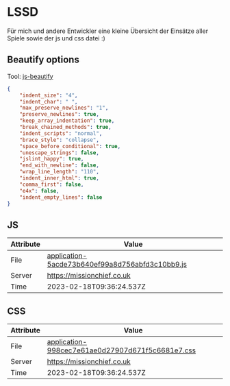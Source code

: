 # LSSD
Für mich und andere Entwickler eine kleine Übersicht der Einsätze aller Spiele sowie der js und css datei :)

<!-- automated -->
## Beautify options
Tool: [js-beautify](https://github.com/beautify-web/js-beautify)
```json
{
    "indent_size": "4",
    "indent_char": " ",
    "max_preserve_newlines": "1",
    "preserve_newlines": true,
    "keep_array_indentation": true,
    "break_chained_methods": true,
    "indent_scripts": "normal",
    "brace_style": "collapse",
    "space_before_conditional": true,
    "unescape_strings": false,
    "jslint_happy": true,
    "end_with_newline": false,
    "wrap_line_length": "110",
    "indent_inner_html": true,
    "comma_first": false,
    "e4x": false,
    "indent_empty_lines": false
}
```

## JS
| Attribute | Value |
| --------- | ----- |
| File      | [application-5acde73b640ef99a8d756abfd3c10bb9.js](https://missionchief.co.uk/assets/application-5acde73b640ef99a8d756abfd3c10bb9.js) |
| Server    | https://missionchief.co.uk |
| Time      | 2023-02-18T09:36:24.537Z |

## CSS
| Attribute | Value |
| --------- | ----- |
| File      | [application-998cec7e61ae0d27907d671f5c6681e7.css](https://missionchief.co.uk/assets/application-998cec7e61ae0d27907d671f5c6681e7.css) |
| Server    | https://missionchief.co.uk |
| Time      | 2023-02-18T09:36:24.537Z |
<!-- /automated -->
